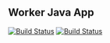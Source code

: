 ## Worker Java App

[![Build Status](http://206.189.41.61:8080/buildStatus/icon?job=instavote%2Fworker-build&subject=Build&color=blue)](http://206.189.41.61:8080/job/instavote/job/worker-build/)
[![Build Status](http://206.189.41.61:8080/buildStatus/icon?job=instavote%2Fworker-test&subject=UnitTest)](http://206.189.41.61:8080/job/instavote/job/worker-test/)
